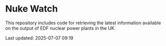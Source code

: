 # Nuke Watch

This repository includes code for retrieving the latest information available on the output of EDF nuclear power plants in the UK.

Last updated: 2025-07-07 09:19